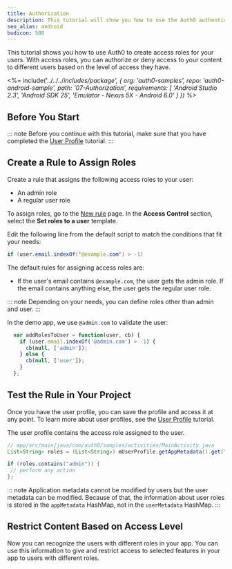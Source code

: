 ```yaml
---
title: Authorization
description: This tutorial will show you how to use the Auth0 authentication API in your Android project to create a custom login screen.
seo_alias: android
budicon: 500
---
```


This tutorial shows you how to use Auth0 to create access roles for your users. With access roles, you can authorize or deny access to your content to different users based on the level of access they have.

<%= include('../../../_includes/_package', {
  org: 'auth0-samples',
  repo: 'auth0-android-sample',
  path: '07-Authorization',
  requirements: [
    'Android Studio 2.3',
    'Android SDK 25',
    'Emulator - Nexus 5X - Android 6.0'
  ]
}) %>__

## Before You Start

::: note
Before you continue with this tutorial, make sure that you have completed the [User Profile](04-user-profile) tutorial.
:::

## Create a Rule to Assign Roles

Create a rule that assigns the following access roles to your user: 
* An admin role
* A regular user role

To assign roles, go to the [New rule](${manage_url}/#/rules/new) page. In the **Access Control** section, select the **Set roles to a user** template. 

Edit the following line from the default script to match the conditions that fit your needs:

```java
if (user.email.indexOf('@example.com') > -1)
```

The default rules for assigning access roles are:
* If the user's email contains `@example.com`, the user gets the admin role. If the email contains anything else, the user gets the regular user role.

::: note
Depending on your needs, you can define roles other than admin and user.
:::

In the demo app, we use `@admin.com` to validate the user:

```js
  var addRolesToUser = function(user, cb) {
    if (user.email.indexOf('@admin.com') > -1) {
      cb(null, ['admin']);
    } else {
      cb(null, ['user']);
    }
  };
```

## Test the Rule in Your Project

Once you have the user profile, you can save the profile and access it at any point. To learn more about user profiles, see the [User Profile](04-user-profile) tutorial. 

The user profile contains the access role assigned to the user. 

```java
// app/src/main/java/com/auth0/samples/activities/MainActivity.java
List<String> roles = (List<String>) mUserProfile.getAppMetadata().get("roles");

if (roles.contains("admin")) {
 // perform any action
};
```

::: note
Application metadata cannot be modified by users but the user metadata can be modified. Because of that, the information about user roles is stored in the `appMetadata` HashMap, not in the `userMetadata` HashMap.
:::

## Restrict Content Based on Access Level

Now you can recognize the users with different roles in your app. You can use this information to give and restrict access to selected features in your app to users with different roles.